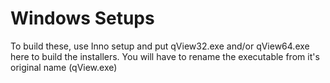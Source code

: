 # Windows Setups
To build these, use Inno setup and put qView32.exe and/or qView64.exe here to build the installers. You will have to rename the executable from it's original name (qView.exe)